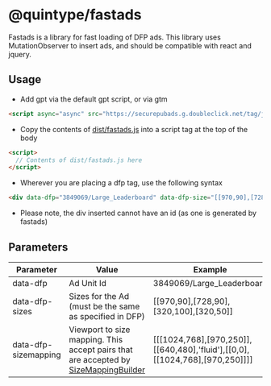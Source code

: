 # @quintype/fastads

Fastads is a library for fast loading of DFP ads. This library uses MutationObserver to insert ads, and should be compatible with react and jquery.

## Usage

* Add gpt via the default gpt script, or via gtm

```html
<script async="async" src="https://securepubads.g.doubleclick.net/tag/js/gpt.js"></script>
```

* Copy the contents of [dist/fastads.js](dist/fastads.js) into a script tag at the top of the body

```html
<script>
  // Contents of dist/fastads.js here
</script>
```

* Wherever you are placing a dfp tag, use the following syntax

```html
<div data-dfp="3849069/Large_Leaderboard" data-dfp-size="[[970,90],[728,90],[320,100],[320,50]]"></div>
```

* Please note, the div inserted cannot have an id (as one is generated by fastads)

## Parameters

| Parameter | Value | Example | Mandatory? |
|----------------|---------------------------------------------------------|------------------------------------------|------------|
| data-dfp | Ad Unit Id | 3849069/Large_Leaderboard | yes |
| data-dfp-sizes | Sizes for the Ad (must be the same as specified in DFP) | [[970,90],[728,90],[320,100],[320,50]] | yes |
| data-dfp-sizemapping | Viewport to size mapping. This accept pairs that are accepted by [SizeMappingBuilder](https://developers.google.com/doubleclick-gpt/reference#googletag.PubAdsService_enableLazyLoad) | [[[1024,768],[970,250]],[[640,480],'fluid'],[[0,0],[[1024,768],[970,250]]]] | no |
